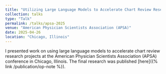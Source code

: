 ```yaml
---
title: "Utilizing Large Language Models to Accelerate Chart Review Research Projects"
collection: talks
type: "Talk"
permalink: /talks/apsa-2025
venue: "American Physician Scientists Association (APSA)"
date: 2025-04-26
location: "Chicago, Illinois"
---
```


I presented work on using large language models to accelerate chart review research projects at the American Physician Scientists Association (APSA) conference in Chicago, Illinois.
The final research was published [here]({% link /publication/op-note %}).
